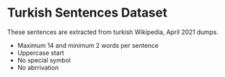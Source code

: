 # Turkish Sentences Dataset
These sentences are extracted from turkish Wikipedia, April 2021 dumps.

- Maximum 14 and minimum 2 words per sentence
- Uppercase start
- No special symbol
- No abrrivation
